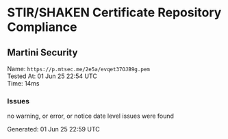# STIR/SHAKEN Certificate Repository Compliance

## Martini Security

Name: `https://p.mtsec.me/2e5a/evqet37OJB9g.pem`\
Tested At: 01 Jun 25 22:54 UTC\
Time: 14ms

### Issues

no warning, or error, or notice date level issues were found

Generated: 01 Jun 25 22:59 UTC